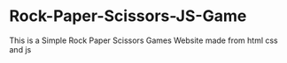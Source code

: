 # Rock-Paper-Scissors-JS-Game
This is a Simple Rock Paper Scissors Games Website made from html css and js 
